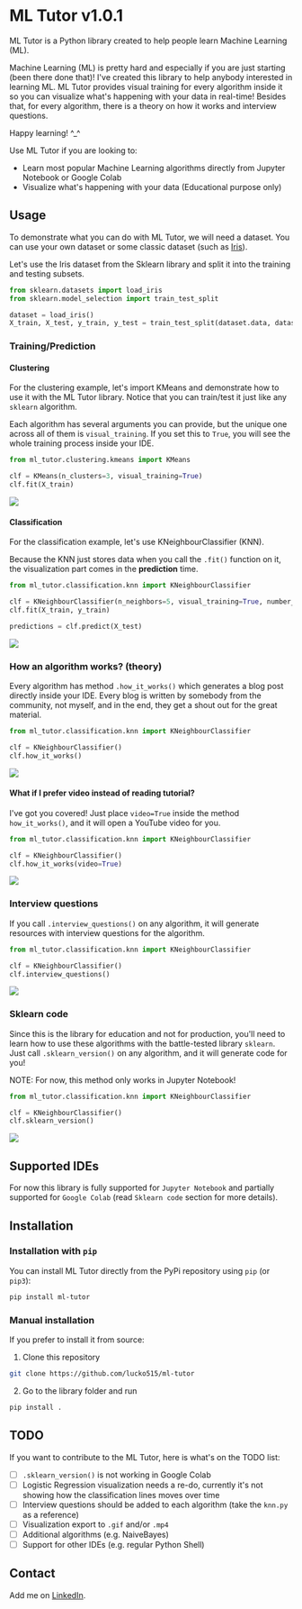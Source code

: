 # ML Tutor v1.0.1

ML Tutor is a Python library created to help people learn Machine Learning (ML). 

Machine Learning (ML) is pretty hard and especially if you are just starting (been there done that)! 
I've created this library to help anybody interested in learning ML. ML Tutor provides visual training 
for every algorithm inside it so you can visualize what's happening with your data in real-time!
Besides that, for every algorithm, there is a theory on how it works and interview questions. 

Happy learning! ^_^

Use ML Tutor if you are looking to:

- Learn most popular Machine Learning algorithms directly from Jupyter Notebook or Google Colab
- Visualize what's happening with your data (Educational purpose only)


## Usage

To demonstrate what you can do with ML Tutor, we will need a dataset.
You can use your own dataset or some classic dataset (such as [Iris](https://archive.ics.uci.edu/ml/datasets/iris)).

Let's use the Iris dataset from the Sklearn library and split it into the training and testing subsets.

```python
from sklearn.datasets import load_iris
from sklearn.model_selection import train_test_split

dataset = load_iris()
X_train, X_test, y_train, y_test = train_test_split(dataset.data, dataset.target, test_size=0.2)
```

### Training/Prediction

#### Clustering
For the clustering example, let's import KMeans and demonstrate how to use it with the ML Tutor library.
Notice that you can train/test it just like any `sklearn` algorithm.

Each algorithm has several arguments you can provide, but the unique one across all of them is `visual_training`. 
If you set this to `True`, you will see the whole training process inside your IDE.

```python
from ml_tutor.clustering.kmeans import KMeans

clf = KMeans(n_clusters=3, visual_training=True)
clf.fit(X_train)
```
![](images/kmeans-vt.gif)

#### Classification

For the classification example, let's use KNeighbourClassifier (KNN).

Because the KNN just stores data when you call the `.fit()` function on it, the visualization part comes in the __prediction__ time.

```python
from ml_tutor.classification.knn import KNeighbourClassifier

clf = KNeighbourClassifier(n_neighbors=5, visual_training=True, number_of_visual_steps=2)
clf.fit(X_train, y_train)

predictions = clf.predict(X_test)
```

![](images/knn.gif)

### How an algorithm works? (theory)

Every algorithm has method `.how_it_works()` which generates a blog post directly inside your IDE.
Every blog is written by somebody from the community, not myself, and in the end, they get a shout out for the great material.
```python
from ml_tutor.classification.knn import KNeighbourClassifier

clf = KNeighbourClassifier()
clf.how_it_works()
```

![](images/th.gif)

#### What if I prefer video instead of reading tutorial?

I've got you covered! Just place `video=True` inside the method `how_it_works()`, and it will open a YouTube video for you.

```python
from ml_tutor.classification.knn import KNeighbourClassifier

clf = KNeighbourClassifier()
clf.how_it_works(video=True)
```

![](images/thv.gif)


### Interview questions

If you call `.interview_questions()` on any algorithm, it will generate resources with interview questions for the algorithm.

```python
from ml_tutor.classification.knn import KNeighbourClassifier

clf = KNeighbourClassifier()
clf.interview_questions()
```

![](images/inter-q.png)

### Sklearn code

Since this is the library for education and not for production, you'll need to learn how to use these algorithms with the battle-tested library `sklearn`. Just call `.sklearn_version()` on any algorithm, and it will generate code for you!

NOTE: For now, this method only works in Jupyter Notebook!

```python
from ml_tutor.classification.knn import KNeighbourClassifier

clf = KNeighbourClassifier()
clf.sklearn_version()
```

![](images/sklearn.gif)

## Supported IDEs

For now this library is fully supported for `Jupyter Notebook` and partially supported for `Google Colab` 
(read `Sklearn code` section for more details). 

## Installation

### Installation with `pip`

You can install ML Tutor directly from the PyPi repository using `pip` (or `pip3`): 

```bash
pip install ml-tutor
```

### Manual installation

If you prefer to install it from source:

1. Clone this repository

```bash
git clone https://github.com/lucko515/ml-tutor
```

2. Go to the library folder and run

```bash
pip install .
```

## TODO

If you want to contribute to the ML Tutor, here is what's on the TODO list:

- [ ] `.sklearn_version()` is not working in Google Colab
- [ ] Logistic Regression visualization needs a re-do, currently it's not showing how the classification lines moves over time
- [ ] Interview questions should be added to each algorithm (take the `knn.py` as a reference)
- [ ] Visualization export to `.gif` and/or `.mp4`
- [ ] Additional algorithms (e.g. NaiveBayes)
- [ ] Support for other IDEs (e.g. regular Python Shell)

## Contact

Add me on [LinkedIn](https://www.linkedin.com/in/luka-anicin/).



